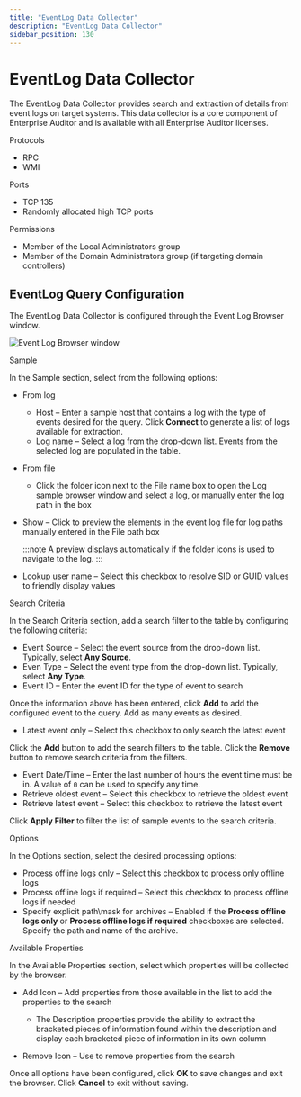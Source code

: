 ```yaml
---
title: "EventLog Data Collector"
description: "EventLog Data Collector"
sidebar_position: 130
---
```


# EventLog Data Collector

The EventLog Data Collector provides search and extraction of details from event logs on target
systems. This data collector is a core component of Enterprise Auditor and is available with all
Enterprise Auditor licenses.

Protocols

- RPC
- WMI

Ports

- TCP 135
- Randomly allocated high TCP ports

Permissions

- Member of the Local Administrators group
- Member of the Domain Administrators group (if targeting domain controllers)

## EventLog Query Configuration

The EventLog Data Collector is configured through the Event Log Browser window.

![Event Log Browser window](/img/product_docs/accessanalyzer/11.6/admin/datacollector/eventlogbrowser.webp)

Sample

In the Sample section, select from the following options:

- From log

    - Host – Enter a sample host that contains a log with the type of events desired for the query.
      Click **Connect** to generate a list of logs available for extraction.
    - Log name – Select a log from the drop-down list. Events from the selected log are populated in
      the table.

- From file

    - Click the folder icon next to the File name box to open the Log sample browser window and
      select a log, or manually enter the log path in the box

- Show – Click to preview the elements in the event log file for log paths manually entered in the
  File path box

    :::note
    A preview displays automatically if the folder icons is used to navigate to the log.
    :::


- Lookup user name – Select this checkbox to resolve SID or GUID values to friendly display values

Search Criteria

In the Search Criteria section, add a search filter to the table by configuring the following
criteria:

- Event Source – Select the event source from the drop-down list. Typically, select **Any Source**.
- Even Type – Select the event type from the drop-down list. Typically, select **Any Type**.
- Event ID – Enter the event ID for the type of event to search

Once the information above has been entered, click **Add** to add the configured event to the query.
Add as many events as desired.

- Latest event only – Select this checkbox to only search the latest event

Click the **Add** button to add the search filters to the table. Click the **Remove** button to
remove search criteria from the filters.

- Event Date/Time – Enter the last number of hours the event time must be in. A value of `0` can be
  used to specify any time.
- Retrieve oldest event – Select this checkbox to retrieve the oldest event
- Retrieve latest event – Select this checkbox to retrieve the latest event

Click **Apply Filter** to filter the list of sample events to the search criteria.

Options

In the Options section, select the desired processing options:

- Process offline logs only – Select this checkbox to process only offline logs
- Process offline logs if required – Select this checkbox to process offline logs if needed
- Specify explicit path\mask for archives – Enabled if the **Process offline logs only** or
  **Process offline logs if required** checkboxes are selected. Specify the path and name of the
  archive.

Available Properties

In the Available Properties section, select which properties will be collected by the browser.

- Add Icon – Add properties from those available in the list to add the properties to the search

    - The Description properties provide the ability to extract the bracketed pieces of information
      found within the description and display each bracketed piece of information in its own column

- Remove Icon – Use to remove properties from the search

Once all options have been configured, click **OK** to save changes and exit the browser. Click
**Cancel** to exit without saving.
